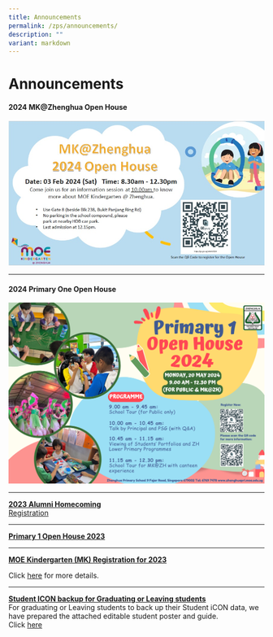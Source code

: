 ```yaml
---
title: Announcements
permalink: /zps/announcements/
description: ""
variant: markdown
---
```

<a id="top"></a>
# Announcements

#### **2024 MK@Zhenghua Open House**
![2024 MK@Zhenghua Open House](/images/MK%20Photos/MK_2024_Open_House.jpg)

***
#### **2024 Primary One Open House**
![](/images/Our%20info%20hub/2024_P1_Open_House.png)

***

[**2023 Alumni Homecoming**](/files/2023%20alumni%20teachers’%20day%20invite.pdf)<br>
[Registration](https://forms.moe.edu.sg/forms/Jq25ro)

***

[**Primary 1 Open House 2023**](https://www.zhenghuapri.moe.edu.sg/our-info-hub/Information-for-Parents/Open-House-2023/)

* * *

[**MOE Kindergarten (MK) Registration for 2023**](https://zhenghuapri.moe.edu.sg/zps/announcements#)

Click&nbsp;<a href="/zps/announcements/moe-kindergarten-mk-registration-for-2023/" target="_blank">here</a>&nbsp;for more details.


* * *

[**Student ICON backup for Graduating or Leaving students**](#top)<br>For graduating or Leaving students to back up their Student iCON data, we have prepared the attached editable student poster and guide.<br> Click <a href="/zps/announcements/student-icon-backup-for-graduating-or-leaving-students/" target="_blank">here</a><br clear="left">